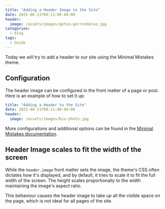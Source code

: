 ```yaml
---
title: "Adding a Header Image to the Site"
date: 2025-06-21T09:11:00-04:00
header:
  image: /assets/images/getxo-gorrondatxe.jpg
categories:
  - blog
tags:
  - Guide
---
```


Today we will try to add a header to our site using the Minimal Mistakes theme. 

## Configuration

The header image can be configured in the front matter of a page or post. Here is an example of how to set it up:

```yaml
title: "Adding a Header to the Site"
date: 2025-06-21T09:11:00-04:00
header:
  image: /assets/images/bio-photo.jpg
```
More configurations and additional options can be found in the  [Minimal Mistakes documentation].

[Minimal Mistakes documentation]: https://mmistakes.github.io/minimal-mistakes/docs/layouts/#headers

## Header Image scales to fit the width of the screen

While the `header.image` front matter sets the image, the theme's CSS often dictates how it's displayed, and by default,
it tries to scale it to fit the full width of the screen. The height scales proportionally to the width maintaining the
image's aspect ratio.

This behaviour causes the header image to take up all  the visible space on the page, which is not ideal for all 
pages of the site.


